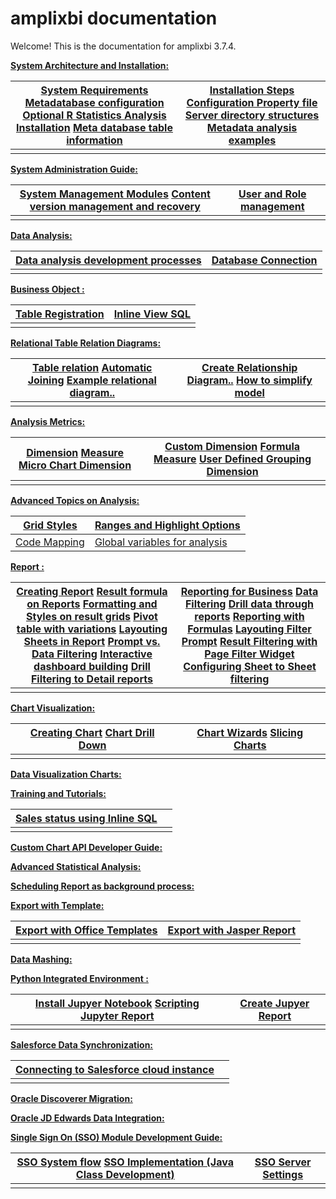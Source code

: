 # amplixbi documentation

Welcome! This is the documentation for amplixbi 3.7.4.

**[System Architecture and Installation:](http://localhost:8280/boguenon_web/main/manual/en/system_architecture_and_installation.jsp)**

| [System Requirements](http://localhost:8280/boguenon_web/main/manual/en/system_requirements.jsp) [Metadatabase configuration](http://localhost:8280/boguenon_web/main/manual/en/metadatabase_configuration.jsp) [Optional R Statistics Analysis Installation](http://localhost:8280/boguenon_web/main/manual/en/optional_r_statistics_analysis_installation.jsp) [Meta database table information](http://localhost:8280/boguenon_web/main/manual/en/meta_database_table_information.jsp) | [Installation Steps](http://localhost:8280/boguenon_web/main/manual/en/installation_steps.jsp) [Configuration Property file](http://localhost:8280/boguenon_web/main/manual/en/configuration_property_file.jsp) [Server directory structures](http://localhost:8280/boguenon_web/main/manual/en/server_directory_structures.jsp) [Metadata analysis examples](http://localhost:8280/boguenon_web/main/manual/en/metadata_analysis_examples.jsp) |
| ------------------------------------------------------------ | ------------------------------------------------------------ |
|                                                              |                                                              |

**[System Administration Guide:](http://localhost:8280/boguenon_web/main/manual/en/system_administration_guide.jsp)**

| [System Management Modules](http://localhost:8280/boguenon_web/main/manual/en/system_management_modules.jsp) [Content version management and recovery](http://localhost:8280/boguenon_web/main/manual/en/content_version_management_and_recovery.jsp) | [User and Role management](http://localhost:8280/boguenon_web/main/manual/en/user_and_role_management_.jsp) |
| ------------------------------------------------------------ | ------------------------------------------------------------ |
|                                                              |                                                              |

**[Data Analysis:](http://localhost:8280/boguenon_web/main/manual/en/data_analysis.jsp)**

| [Data analysis development processes](http://localhost:8280/boguenon_web/main/manual/en/data_analysis_development_processes.jsp) | [Database Connection](http://localhost:8280/boguenon_web/main/manual/en/database_connection.jsp) |
| ------------------------------------------------------------ | ------------------------------------------------------------ |
|                                                              |                                                              |

**[Business Object :](http://localhost:8280/boguenon_web/main/manual/en/business_object_.jsp)**

| [Table Registration](http://localhost:8280/boguenon_web/main/manual/en/table_registration.jsp) | [Inline View SQL](http://localhost:8280/boguenon_web/main/manual/en/inline_view_sql.jsp) |
| ------------------------------------------------------------ | ------------------------------------------------------------ |
|                                                              |                                                              |

**[Relational Table Relation Diagrams:](http://localhost:8280/boguenon_web/main/manual/en/relational_table_relation_diagrams.jsp)**

| [Table relation](http://localhost:8280/boguenon_web/main/manual/en/table_relation.jsp) [Automatic Joining](http://localhost:8280/boguenon_web/main/manual/en/automatic_joining.jsp) [Example relational diagram..](http://localhost:8280/boguenon_web/main/manual/en/example_relational_diagram___.jsp) | [Create Relationship Diagram..](http://localhost:8280/boguenon_web/main/manual/en/create_relationship_diagram___.jsp) [How to simplify model](http://localhost:8280/boguenon_web/main/manual/en/how_to_simplify_model_.jsp) |
| ------------------------------------------------------------ | ------------------------------------------------------------ |
|                                                              |                                                              |

**[Analysis Metrics:](http://localhost:8280/boguenon_web/main/manual/en/analysis_metrics.jsp)**

| [Dimension](http://localhost:8280/boguenon_web/main/manual/en/dimension.jsp) [Measure](http://localhost:8280/boguenon_web/main/manual/en/measure.jsp) [Micro Chart Dimension](http://localhost:8280/boguenon_web/main/manual/en/micro_chart_dimension.jsp) | [Custom Dimension](http://localhost:8280/boguenon_web/main/manual/en/custom_dimension.jsp) [Formula Measure](http://localhost:8280/boguenon_web/main/manual/en/formula_measure.jsp) [User Defined Grouping Dimension](http://localhost:8280/boguenon_web/main/manual/en/user_defined_grouping_dimension.jsp) |
| ------------------------------------------------------------ | ------------------------------------------------------------ |
|                                                              |                                                              |

**[Advanced Topics on Analysis:](http://localhost:8280/boguenon_web/main/manual/en/advanced_topics_on_analysis.jsp)**

| [Grid Styles](http://localhost:8280/boguenon_web/main/manual/en/grid_styles.jsp) | [Ranges and Highlight Options](http://localhost:8280/boguenon_web/main/manual/en/ranges_and_highlight_options.jsp) |
| ------------------------------------------------------------ | ------------------------------------------------------------ |
| [Code Mapping](http://localhost:8280/boguenon_web/main/manual/en/code_mapping.jsp) | [Global variables for analysis](http://localhost:8280/boguenon_web/main/manual/en/global_variables_for_analysis.jsp) |

**[Report :](http://localhost:8280/boguenon_web/main/manual/en/report_.jsp)**

| [Creating Report](http://localhost:8280/boguenon_web/main/manual/en/creating_report_.jsp) [Result formula on Reports](http://localhost:8280/boguenon_web/main/manual/en/result_formula_on_reports.jsp) [Formatting and Styles on result grids](http://localhost:8280/boguenon_web/main/manual/en/formatting_and_styles_on_result_grids.jsp) [Pivot table with variations](http://localhost:8280/boguenon_web/main/manual/en/pivot_table_with_variations.jsp) [Layouting Sheets in Report](http://localhost:8280/boguenon_web/main/manual/en/layouting_sheets_in_report_.jsp) [Prompt vs. Data Filtering](http://localhost:8280/boguenon_web/main/manual/en/prompt_vs__data_filtering.jsp) [Interactive dashboard building](http://localhost:8280/boguenon_web/main/manual/en/interactive_dashboard_building.jsp) [Drill Filtering to Detail reports](http://localhost:8280/boguenon_web/main/manual/en/drill_filtering_to_detail_reports.jsp) | [Reporting for Business](http://localhost:8280/boguenon_web/main/manual/en/reporting_for_business.jsp) [Data Filtering](http://localhost:8280/boguenon_web/main/manual/en/data_filtering.jsp) [Drill data through reports](http://localhost:8280/boguenon_web/main/manual/en/drill_data_through_reports.jsp) [Reporting with Formulas](http://localhost:8280/boguenon_web/main/manual/en/reporting_with_formulas.jsp) [Layouting Filter Prompt](http://localhost:8280/boguenon_web/main/manual/en/layouting_filter_prompt_.jsp) [Result Filtering with Page Filter Widget](http://localhost:8280/boguenon_web/main/manual/en/result_filtering_with_page_filter_widget_.jsp) [Configuring Sheet to Sheet filtering](http://localhost:8280/boguenon_web/main/manual/en/configuring_sheet_to_sheet_filtering.jsp) |
| ------------------------------------------------------------ | ------------------------------------------------------------ |
|                                                              |                                                              |

**[Chart Visualization:](http://localhost:8280/boguenon_web/main/manual/en/chart_visualization.jsp)**

| [Creating Chart](http://localhost:8280/boguenon_web/main/manual/en/creating_chart_.jsp) [Chart Drill Down](http://localhost:8280/boguenon_web/main/manual/en/chart_drill_down.jsp) | [Chart Wizards](http://localhost:8280/boguenon_web/main/manual/en/chart_wizards.jsp) [Slicing Charts](http://localhost:8280/boguenon_web/main/manual/en/slicing_charts.jsp) |
| ------------------------------------------------------------ | ------------------------------------------------------------ |
|                                                              |                                                              |

**[Data Visualization Charts:](http://localhost:8280/boguenon_web/main/manual/en/data_visualization_charts.jsp)**

**[Training and Tutorials:](http://localhost:8280/boguenon_web/main/manual/en/training_and_tutorials.jsp)**

| [Sales status using Inline SQL](http://localhost:8280/boguenon_web/main/manual/en/sales_status_using_inline_sql.jsp) |      |
| ------------------------------------------------------------ | ---- |
|                                                              |      |

**[Custom Chart API Developer Guide:](http://localhost:8280/boguenon_web/main/manual/en/custom_chart_api_developer_guide.jsp)**

**[Advanced Statistical Analysis:](http://localhost:8280/boguenon_web/main/manual/en/advanced_statistical_analysis.jsp)**

**[Scheduling Report as background process:](http://localhost:8280/boguenon_web/main/manual/en/scheduling_report_as_background_process.jsp)**

**[Export with Template:](http://localhost:8280/boguenon_web/main/manual/en/export_with_template.jsp)**

| [Export with Office Templates](http://localhost:8280/boguenon_web/main/manual/en/export_with_office_templates.jsp) | [Export with Jasper Report](http://localhost:8280/boguenon_web/main/manual/en/export_with_jasper_report_.jsp) |
| ------------------------------------------------------------ | ------------------------------------------------------------ |
|                                                              |                                                              |

**[Data Mashing:](http://localhost:8280/boguenon_web/main/manual/en/data_mashing.jsp)**

**[Python Integrated Environment :](http://localhost:8280/boguenon_web/main/manual/en/python_integrated_environment_.jsp)**

| [Install Jupyer Notebook](http://localhost:8280/boguenon_web/main/manual/en/install_jupyer_notebook.jsp) [Scripting Jupyter Report](http://localhost:8280/boguenon_web/main/manual/en/scripting_jupyter_report_.jsp) | [Create Jupyer Report](http://localhost:8280/boguenon_web/main/manual/en/create_jupyer_report_.jsp) |
| ------------------------------------------------------------ | ------------------------------------------------------------ |
|                                                              |                                                              |

**[Salesforce Data Synchronization:](http://localhost:8280/boguenon_web/main/manual/en/salesforce_data_synchronization.jsp)**

| [Connecting to Salesforce cloud instance](http://localhost:8280/boguenon_web/main/manual/en/connecting_to_salesforce_cloud_instance.jsp) |      |
| ------------------------------------------------------------ | ---- |
|                                                              |      |

**[Oracle Discoverer Migration:](http://localhost:8280/boguenon_web/main/manual/en/oracle_discoverer_migration.jsp)**

**[Oracle JD Edwards Data Integration:](http://localhost:8280/boguenon_web/main/manual/en/oracle_jd_edwards_data_integration.jsp)**

**[Single Sign On (SSO) Module Development Guide:](http://localhost:8280/boguenon_web/main/manual/en/single_sign_on__sso__module_development_guide.jsp)**

| [SSO System flow](http://localhost:8280/boguenon_web/main/manual/en/sso_system_flow.jsp) [SSO Implementation (Java Class Development)](http://localhost:8280/boguenon_web/main/manual/en/sso_implementation__java_class_development__.jsp) | [SSO Server Settings](http://localhost:8280/boguenon_web/main/manual/en/sso_server_settings.jsp) |
| ------------------------------------------------------------ | ------------------------------------------------------------ |
|                                                              |                                                              |